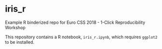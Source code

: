 # iris_r
Example R binderized repo for Euro CSS 2018 - 1-Click Reproducibility Workshop

This repository contains a R notebook, `iris_r.ipynb`, which requires `ggplot2` to be installed.


